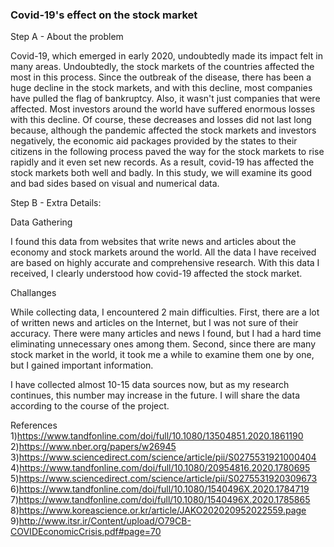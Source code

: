 ### Covid-19's effect on the stock market

Step A - About the problem

Covid-19, which emerged in early 2020, undoubtedly made its impact felt in many areas. Undoubtedly, the stock markets
of the countries affected the most in this process. Since the outbreak of the disease, there has been a huge decline 
in the stock markets, and with this decline, most companies have pulled the flag of bankruptcy. Also, it wasn't just 
companies that were affected. Most investors around the world have suffered enormous losses with this decline. 
Of course, these decreases and losses did not last long because, although the pandemic affected the stock markets and 
investors negatively, the economic aid packages provided by the states to their citizens in the following process paved 
the way for the stock markets to rise rapidly and it even set new records. As a result, covid-19 has affected the stock 
markets both well and badly. In this study, we will examine its good and bad sides based on visual and numerical data.

Step B - Extra Details:

Data Gathering

I found this data from websites that write news and articles about the economy and stock markets around the world. All 
the data I have received are based on highly accurate and comprehensive research. With this data I received, I clearly
understood how covid-19 affected the stock market.

Challanges

While collecting data, I encountered 2 main difficulties. First, there are a lot of written news and articles on the
Internet, but I was not sure of their accuracy. There were many articles and news I found, but I had a hard time 
eliminating unnecessary ones among them. Second, since there are many stock market in the world, it took me a 
while to examine them one by one, but I gained important information.

I have collected almost 10-15 data sources now, but as my research continues, this number may increase in the future. 
I will share the data according to the course of the project.


References
1)https://www.tandfonline.com/doi/full/10.1080/13504851.2020.1861190
2)https://www.nber.org/papers/w26945
3)https://www.sciencedirect.com/science/article/pii/S0275531921000404
4)https://www.tandfonline.com/doi/full/10.1080/20954816.2020.1780695
5)https://www.sciencedirect.com/science/article/pii/S0275531920309673
6)https://www.tandfonline.com/doi/full/10.1080/1540496X.2020.1784719
7)https://www.tandfonline.com/doi/full/10.1080/1540496X.2020.1785865
8)https://www.koreascience.or.kr/article/JAKO202020952022559.page
9)http://www.itsr.ir/Content/upload/O79CB-COVIDEconomicCrisis.pdf#page=70
